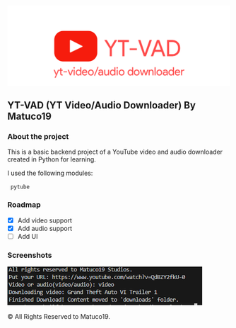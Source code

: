 <center> <img src="Images/logo.png" > </center>



<h2> YT-VAD (YT Video/Audio Downloader) By Matuco19  </h2>

<h3> About the project </h3>

This is a basic backend project of a YouTube video and audio downloader created in Python for learning. 

I used the following modules: 

```
 pytube
```

<h3> Roadmap </h3>

-[X] Add video support
-[X] Add audio support
-[ ] Add UI

<h3> Screenshots </h3>

<img src="Images/ytvadScreenshot.png" >



&copy; All Rights Reserved to Matuco19.
